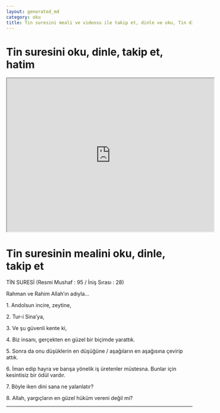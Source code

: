 ```yaml
---
layout: generated_md
category: oku
title: Tin suresini meali ve videosu ile takip et, dinle ve oku, Tin dinle, Tin meali, hatim dinle, hatim yap.
---
```


<div class="container">
  <div class="row">
    <div class="col-lg-12">
      <h1>Tin suresini oku, dinle, takip et, hatim</h1>
      <div class="div-youtube-embed">
        <iframe width="560" height="415" src="https://www.youtube.com/embed/">frameborder="0" allowfullscreen></iframe>
      </div>
    </div>
  </div>

  <div class="row">
    <div class="col-lg-12">
      <h1>Tin suresinin mealini oku, dinle, takip et</h1>
      <div><p>TİN SURESİ (Resmi Mushaf : 95 / İniş Sırası : 28)</p><p>Rahman ve Rahim Allah’ın adıyla…</p><p></p><p></p><p>1. Andolsun incire, zeytine,</p><p></p><p></p><p>2. Tur-i Sina’ya,</p><p></p><p></p><p>3. Ve şu güvenli kente ki,</p><p></p><p></p><p>4. Biz insanı, gerçekten en güzel bir biçimde yarattık.</p><p></p><p></p><p>5. Sonra da onu düşüklerin en düşüğüne / aşağıların en aşağısına çevirip attık.</p><p></p><p></p><p>6. İman edip hayra ve barışa yönelik iş üretenler müstesna. Bunlar için kesintisiz bir ödül vardır.</p><p></p><p></p><p>7. Böyle iken dini sana ne yalanlatır?</p><p></p><p></p><p>8. Allah, yargıçların en güzel hüküm vereni değil mi?</p><p></p><p></p><p></p><p></p></div>
    </div>
  </div>
</div>
<hr />
